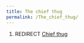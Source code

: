 ```yaml
---
title: The chief thug
permalink: /The_chief_thug/
---
```


1.  REDIRECT [Chief thug](Chief_thug "wikilink")